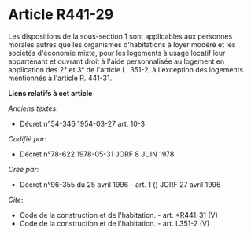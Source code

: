 # Article R441-29

Les dispositions de la sous-section 1 sont applicables aux personnes morales autres que les organismes d'habitations à loyer
modéré et les sociétés d'économie mixte, pour les logements à usage locatif leur appartenant et ouvrant droit à l'aide
personnalisée au logement en application des 2° et 3° de l'article L. 351-2, à l'exception des logements mentionnés à
l'article R. 441-31.

**Liens relatifs à cet article**

_Anciens textes_:

  - Décret n°54-346 1954-03-27 art. 10-3

_Codifié par_:

  - Décret n°78-622 1978-05-31 JORF 8 JUIN 1978

_Créé par_:

  - Décret n°96-355 du 25 avril 1996 - art. 1 () JORF 27 avril 1996

_Cite_:

  - Code de la construction et de l'habitation. - art. *R441-31 (V)
  - Code de la construction et de l'habitation. - art. L351-2 (V)

